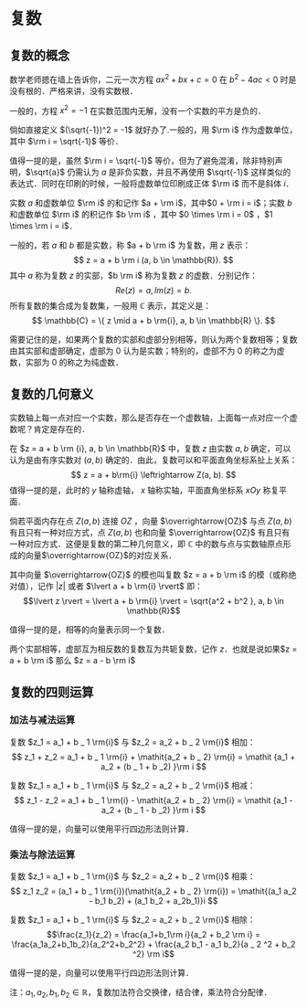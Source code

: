 # 复数

## 复数的概念

数学老师摁在墙上告诉你，二元一次方程 $ax^2 + bx + c = 0$ 在 $b^2-4ac < 0$ 时是没有根的．严格来讲，没有实数根．

一般的，方程 $x^2 = -1$ 在实数范围内无解，没有一个实数的平方是负的．

倘如直接定义 $(\sqrt{-1})^2 = -1$ 就好办了.一般的，用 $\rm i$ 作为虚数单位，其中 $\rm i = \sqrt{-1}$ 等价．

值得一提的是，虽然 $\rm i = \sqrt{-1}$ 等价，但为了避免混淆，除非特别声明，$\sqrt{a}$ 仍需认为 $a$ 是非负实数，并且不再使用 $\sqrt{-1}$ 这样类似的表达式．同时在印刷的时候，一般将虚数单位印刷成正体 $\rm i$ 而不是斜体 $i$．

实数 $a$ 和虚数单位 $\rm i$ 的和记作 $a + \rm i$，其中$0 + \rm i = i$；实数 $b$ 和虚数单位 $\rm i$ 的积记作 $b \rm i$ ，其中 $0 \times \rm i = 0$ ，$1 \times \rm i = i$．

一般的，若 $a$ 和 $b$ 都是实数，称 $a + b \rm i$ 为复数，用 $z$ 表示：
$$ z = a + b \rm i (a, b \in \mathbb{R}). $$
其中 $a$ 称为复数 $z$ 的实部，$b \rm i$ 称为复数 $z$ 的虚数．分别记作：
$$ Re(z) = a, Im(z) = b. $$
所有复数的集合成为复数集，一般用 $\mathbb{C}$ 表示，其定义是：
$$ \mathbb{C} = \{ z \mid a + b \rm{i}, a, b \in \mathbb{R} \}. $$

需要记住的是，如果两个复数的实部和虚部分别相等，则认为两个复数相等；复数由其实部和虚部确定，虚部为 $0$ 认为是实数；特别的，虚部不为 $0$ 的称之为虚数，实部为 $0$ 的称之为纯虚数．

## 复数的几何意义

实数轴上每一点对应一个实数，那么是否存在一个虚数轴，上面每一点对应一个虚数呢？肯定是存在的．

在 $z = a + b \rm {i}, a, b \in \mathbb{R}$ 中，复数 $z$ 由实数 $a, b$ 确定，可以认为是由有序实数对 $(a, b)$ 确定的．由此，复数可以和平面直角坐标系扯上关系：
$$ z = a + b\rm{i} \leftrightarrow Z(a, b). $$
值得一提的是，此时的 $y$ 轴称虚轴， $x$ 轴称实轴，平面直角坐标系 $xOy$ 称复平面．

倘若平面内存在点 $Z(a, b)$ 连接 $OZ$ ，向量 $\overrightarrow{OZ}$ 与点 $Z(a, b)$ 有且只有一种对应方式，点 $Z(a,b)$ 也和向量 $\overrightarrow{OZ}$ 有且只有一种对应方式．这便是复数的第二种几何意义，即 $\mathbb{C}$ 中的数与点与实数轴原点形成的向量$\overrightarrow{OZ}$的对应关系．

其中向量 $\overrightarrow{OZ}$ 的模也叫复数 $z = a + b \rm i$
的模（或称绝对值），记作 $\lvert z \rvert$ 或者 $\lvert a + b \rm{i} \rvert$ 即：
$$\lvert z \rvert = \lvert a + b \rm{i} \rvert = \sqrt{a^2 + b^2 }, a, b \in \mathbb{R}$$

值得一提的是，相等的向量表示同一个复数．

两个实部相等，虚部互为相反数的复数互为共轭复数，记作 $z$．也就是说如果$z = a + b \rm i$ 那么 $z = a - b \rm i$

## 复数的四则运算

### 加法与减法运算

复数 $z_1 = a_1 + b _ 1 \rm{i}$ 与 $z_2 = a_2 + b _ 2 \rm{i}$ 相加：
$$ z_1 + z_2 = a_1 + b _ 1 \rm{i} +  \mathit{a_2 + b _ 2} \rm{i} = \mathit {a_1 + a_2 + (b _ 1 + b _2) }\rm i $$

复数 $z_1 = a_1 + b _ 1 \rm{i}$ 与 $z_2 = a_2 + b _ 2 \rm{i}$ 相减：
$$ z_1 - z_2 = a_1 + b _ 1 \rm{i} -  \mathit{a_2 + b _ 2} \rm{i} = \mathit {a_1 - a_2 + (b _ 1 - b _2) }\rm i $$

值得一提的是，向量可以使用平行四边形法则计算．

### 乘法与除法运算

复数 $z_1 = a_1 + b _ 1 \rm{i}$ 与 $z_2 = a_2 + b _ 2 \rm{i}$ 相乘：
$$ z_1 z_2 = (a_1 + b _ 1 \rm{i})(\mathit{a_2 + b _ 2} \rm{i}) =
\mathit{(a_1 a_2 - b_1 b_2) + (a_1 b_2 + a_2b_1)}i
$$

复数 $z_1 = a_1 + b _ 1 \rm{i}$ 与 $z_2 = a_2 + b _ 2 \rm{i}$ 相除：
$$\frac{z_1}{z_2} = \frac{a_1+b_1\rm i}{a_2 + b_2 \rm i} = \frac{a_1a_2+b_1b_2}{a_2^2+b_2^2} + \frac{a_2 b_1 - a_1 b_2}{a _ 2 ^2 + b_2 ^2} \rm i$$

值得一提的是，向量可以使用平行四边形法则计算．

注：$a_1, a_2, b_1, b_2 \in \mathbb{R}$，复数加法符合交换律，结合律，乘法符合分配律．
